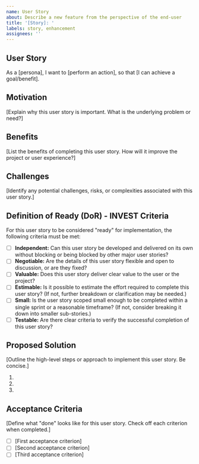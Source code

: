 ```yaml
---
name: User Story
about: Describe a new feature from the perspective of the end-user
title: '[Story]: '
labels: story, enhancement
assignees: ''
---
```


## User Story

As a [persona], I want to [perform an action], so that [I can achieve a goal/benefit].

## Motivation

[Explain why this user story is important. What is the underlying problem or need?]

## Benefits

[List the benefits of completing this user story. How will it improve the project or user experience?]

## Challenges

[Identify any potential challenges, risks, or complexities associated with this user story.]

## Definition of Ready (DoR) - INVEST Criteria

For this user story to be considered "ready" for implementation, the following criteria must be met:

- [ ] **Independent:** Can this user story be developed and delivered on its own without blocking or being blocked by other major user stories?
- [ ] **Negotiable:** Are the details of this user story flexible and open to discussion, or are they fixed?
- [ ] **Valuable:** Does this user story deliver clear value to the user or the project?
- [ ] **Estimable:** Is it possible to estimate the effort required to complete this user story? (If not, further breakdown or clarification may be needed.)
- [ ] **Small:** Is the user story scoped small enough to be completed within a single sprint or a reasonable timeframe? (If not, consider breaking it down into smaller sub-stories.)
- [ ] **Testable:** Are there clear criteria to verify the successful completion of this user story?

## Proposed Solution

[Outline the high-level steps or approach to implement this user story. Be concise.]

1.
2.
3.

## Acceptance Criteria

[Define what "done" looks like for this user story. Check off each criterion when completed.]

- [ ] [First acceptance criterion]
- [ ] [Second acceptance criterion]
- [ ] [Third acceptance criterion]
